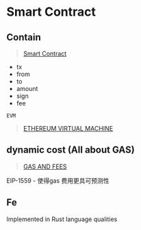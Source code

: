   # Smart Contract
  ## Contain

> [Smart Contract](https://www.ibm.com/cn-zh/topics/smart-contracts)
  - tx
  - from
  - to
  - amount
  - sign
  - fee

`EVM`

> [ETHEREUM VIRTUAL MACHINE](https://ethereum.org/en/developers/docs/evm/)
  
## dynamic cost (All about GAS)

> [GAS AND FEES](https://ethereum.org/en/developers/docs/gas/)

EIP-1559 - 使得gas 费用更具可预测性

## Fe

Implemented in Rust 
language qualities  
 
